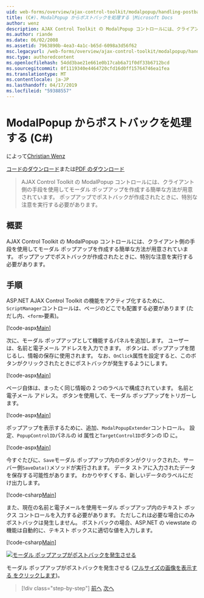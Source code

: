 ```yaml
---
uid: web-forms/overview/ajax-control-toolkit/modalpopup/handling-postbacks-from-a-modalpopup-cs
title: (C#)、ModalPopup からポストバックを処理する |Microsoft Docs
author: wenz
description: AJAX Control Toolkit の ModalPopup コントロールには、クライアント側の手段を使用してモーダル ポップアップを作成する簡単な方法が用意されています。 Pos ときに、特別な注意を実行する必要が.
ms.author: riande
ms.date: 06/02/2008
ms.assetid: 7963890b-4ea3-4a1c-b65d-6098a3d56f62
msc.legacyurl: /web-forms/overview/ajax-control-toolkit/modalpopup/handling-postbacks-from-a-modalpopup-cs
msc.type: authoredcontent
ms.openlocfilehash: 54dd3bae21e661e0b17cab6a71f0df33b6712bcd
ms.sourcegitcommit: 0f1119340e4464720cfd16d0ff15764746ea1fea
ms.translationtype: MT
ms.contentlocale: ja-JP
ms.lasthandoff: 04/17/2019
ms.locfileid: "59388557"
---
```

# <a name="handling-postbacks-from-a-modalpopup-c"></a>ModalPopup からポストバックを処理する (C#)

によって[Christian Wenz](https://github.com/wenz)

[コードのダウンロード](http://download.microsoft.com/download/2/4/0/24052038-f942-4336-905b-b60ae56f0dd5/ModalPopup3.cs.zip)または[PDF のダウンロード](http://download.microsoft.com/download/b/6/a/b6ae89ee-df69-4c87-9bfb-ad1eb2b23373/modalpopup3CS.pdf)

> AJAX Control Toolkit の ModalPopup コントロールには、クライアント側の手段を使用してモーダル ポップアップを作成する簡単な方法が用意されています。 ポップアップでポストバックが作成されたときに、特別な注意を実行する必要があります。


## <a name="overview"></a>概要

AJAX Control Toolkit の ModalPopup コントロールには、クライアント側の手段を使用してモーダル ポップアップを作成する簡単な方法が用意されています。 ポップアップでポストバックが作成されたときに、特別な注意を実行する必要があります。

## <a name="steps"></a>手順

ASP.NET AJAX Control Toolkit の機能をアクティブ化するために、`ScriptManager`コントロールは、ページのどこでも配置する必要があります (ただし内、`<form>`要素)。

[!code-aspx[Main](handling-postbacks-from-a-modalpopup-cs/samples/sample1.aspx)]

次に、モーダル ポップアップとして機能するパネルを追加します。 ユーザーは、名前と電子メール アドレスを入力できます。 ボタンは、ポップアップを閉じるし、情報の保存に使用されます。 なお、`OnClick`属性を設定すると、このボタンがクリックされたときにポストバックが発生するようにします。

[!code-aspx[Main](handling-postbacks-from-a-modalpopup-cs/samples/sample2.aspx)]

ページ自体は、まったく同じ情報の 2 つのラベルで構成されています。 名前と電子メール アドレス。 ボタンを使用して、モーダル ポップアップをトリガーします。

[!code-aspx[Main](handling-postbacks-from-a-modalpopup-cs/samples/sample3.aspx)]

ポップアップを表示するために、追加、`ModalPopupExtender`コントロール。 設定、`PopupControlID`パネルの id 属性と`TargetControlID`ボタンの ID に。

[!code-aspx[Main](handling-postbacks-from-a-modalpopup-cs/samples/sample4.aspx)]

今すぐたびに、`Save`モーダル ポップアップ内のボタンがクリックされた、サーバー側`SaveData()`メソッドが実行されます。 データ ストアに入力されたデータを保存する可能性があります。 わかりやすくする、新しいデータのラベルにだけ出力します。

[!code-csharp[Main](handling-postbacks-from-a-modalpopup-cs/samples/sample5.cs)]

また、現在の名前と電子メールを使用モーダル ポップアップ内のテキスト ボックス コントロールを入力する必要があります。 ただしこれは必要な場合にのみポストバックは発生しません。 ポストバックの場合、ASP.NET の viewstate の機能は自動的に、テキスト ボックスに適切な値を入力します。

[!code-csharp[Main](handling-postbacks-from-a-modalpopup-cs/samples/sample6.cs)]


[![モーダル ポップアップがポストバックを発生させる](handling-postbacks-from-a-modalpopup-cs/_static/image2.png)](handling-postbacks-from-a-modalpopup-cs/_static/image1.png)

モーダル ポップアップがポストバックを発生させる ([フルサイズの画像を表示する をクリックします](handling-postbacks-from-a-modalpopup-cs/_static/image3.png))。

> [!div class="step-by-step"]
> [前へ](using-modalpopup-with-a-repeater-control-cs.md)
> [次へ](positioning-a-modalpopup-cs.md)
